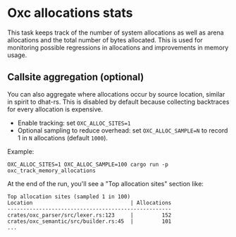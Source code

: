 # Oxc allocations stats

This task keeps track of the number of system allocations as well as arena allocations and the total number of bytes allocated. This is used for monitoring possible regressions in allocations and improvements in memory usage.

## Callsite aggregation (optional)

You can also aggregate where allocations occur by source location, similar in spirit to dhat-rs. This is disabled by default because collecting backtraces for every allocation is expensive.

- Enable tracking: set `OXC_ALLOC_SITES=1`
- Optional sampling to reduce overhead: set `OXC_ALLOC_SAMPLE=N` to record 1 in `N` allocations (default `1000`).

Example:

```
OXC_ALLOC_SITES=1 OXC_ALLOC_SAMPLE=100 cargo run -p oxc_track_memory_allocations
```

At the end of the run, you'll see a "Top allocation sites" section like:

```
Top allocation sites (sampled 1 in 100)
Location                               | Allocations
----------------------------------------------------
crates/oxc_parser/src/lexer.rs:123     |         152
crates/oxc_semantic/src/builder.rs:45  |         101
...
```
